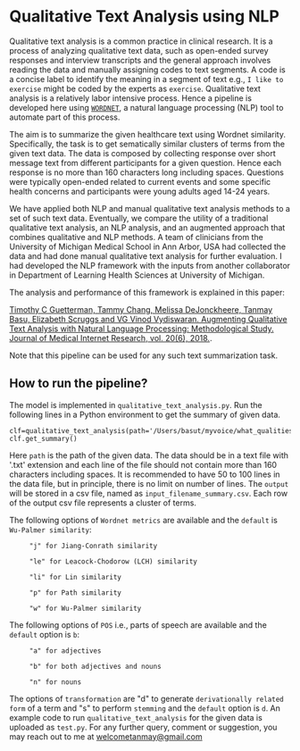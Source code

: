 # Qualitative Text Analysis using NLP
 
Qualitative text analysis is a common practice in clinical research. It is a process of analyzing qualitative text data, such as open-ended survey responses and interview transcripts and the general approach involves reading the data and manually assigning codes to text segments. A code is a concise label to identify the meaning in a segment of text e.g., `I like to exercise` might be coded by the experts as `exercise`. Qualitative text analysis is a relatively labor intensive process. Hence a pipeline is developed here using [`WORDNET`](https://www.nltk.org/howto/wordnet.html), a natural language processing (NLP) tool to automate part of this process. 

The aim is to summarize the given healthcare text using Wordnet similarity. Specifically, the task is to get sematically similar clusters of terms from the given text data. The data is composed by collecting response over short message text from different participants for a given question. Hence each response is no more than 160 characters long including spaces. Questions were typically open-ended related to current events and some specific health concerns and participants were young adults aged 14-24 years.

We have applied both NLP and manual qualitative text analysis methods to a set of such text data. Eventually, we compare the utility of a traditional qualitative text analysis, an NLP analysis, and an augmented approach that combines qualitative and NLP methods. A team of clinicians from the University of Michigan Medical School in Ann Arbor, USA had collected the data and had done manual qualitative text analysis for further evaluation. I had developed the NLP framework with the inputs from another collaborator in Department of Learning Health Sciences at University of Michigan. 


The analysis and performance of this framework is explained in this paper:

[Timothy C Guetterman, Tammy Chang, Melissa DeJonckheere, Tanmay Basu, Elizabeth Scruggs and VG Vinod Vydiswaran. Augmenting Qualitative Text Analysis with Natural Language Processing: Methodological Study. Journal of Medical Internet Research, vol. 20(6), 2018.](https://www.jmir.org/2018/6/e231/).

Note that this pipeline can be used for any such text summarization task. 

## How to run the pipeline?

The model is implemented in `qualitative_text_analysis.py`. Run the following lines in a Python environment to get the summary of given data. 

```
clf=qualitative_text_analysis(path='/Users/basut/myvoice/what_qualities.txt',wordnet_metric='w',pos='b',transformation='d')
clf.get_summary()
```

Here `path` is the path of the given data. The data should be in a text file with '.txt' extension and each line of the file should not contain more than 160 characters including spaces. It is recommended to have 50 to 100 lines in the data file, but in principle, there is no limit on number of lines. The `output` will be stored in a csv file, named as `input_filename_summary.csv`. Each row of the output csv file represents a cluster of terms. 

The following options of `Wordnet metrics` are available and the `default` is `Wu-Palmer similarity`:    

         "j" for Jiang-Conrath similarity
         
         "le" for Leacock-Chodorow (LCH) similarity
         
         "li" for Lin similarity
         
         "p" for Path similarity
         
         "w" for Wu-Palmer similarity 

The following options of `POS` i.e., parts of speech are available and the `default` option is `b`: 

         "a" for adjectives
         
         "b" for both adjectives and nouns
         
         "n" for nouns 

The options of `transformation` are "d" to generate `derivationally related form` of a term and "s" to perform `stemming` and the `default` option is `d`. An example code to run `qualitative_text_analysis` for the given data is uploaded as `test.py`. For any further query, comment or suggestion, you may reach out to me at welcometanmay@gmail.com
